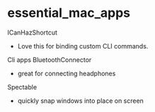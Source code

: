 # essential_mac_apps


ICanHazShortcut
- Love this for binding custom CLI commands. 

Cli apps
BluetoothConnector
- great for connecting headphones

Spectable
- quickly snap windows into place on screen
